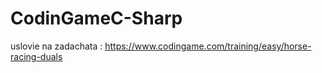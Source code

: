 # CodinGameC-Sharp

uslovie na zadachata : 
https://www.codingame.com/training/easy/horse-racing-duals
